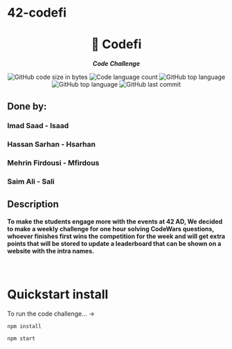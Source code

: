 # 42-codefi

<h1 align="center">
	📖 Codefi
</h1>

<p align="center">
	<b><i>Code Challenge</i></b><br>
</p>

<p align="center">
	<img alt="GitHub code size in bytes" src="https://img.shields.io/github/languages/code-size/isaad18/42-codefi?color=lightblue" />
	<img alt="Code language count" src="https://img.shields.io/github/languages/count/isaad18/42-codefi?color=yellow" />
	<img alt="GitHub top language" src="https://img.shields.io/github/languages/top/isaad18/42-codefi?color=red" />
	<img alt="GitHub top language" src="https://img.shields.io/github/search/isaad18/42-codefi/visit?color=green" />
	<img alt="GitHub last commit" src="https://img.shields.io/github/last-commit/isaad18/42-codefi?color=green" />
</p>

## Done by:
### Imad Saad - Isaad
### Hassan Sarhan - Hsarhan
### Mehrin Firdousi - Mfirdous
### Saim Ali - Sali

## Description
#### To make the students engage more with the events at 42 AD, We decided to make a weekly challenge for one hour solving CodeWars questions, whoever finishes first wins the competition for the week and will get extra points that will be stored to update a leaderboard that can be shown on a website with the intra names.

&nbsp;

# Quickstart install

To run the code challenge... ->

```
npm install
```
```
npm start
```
